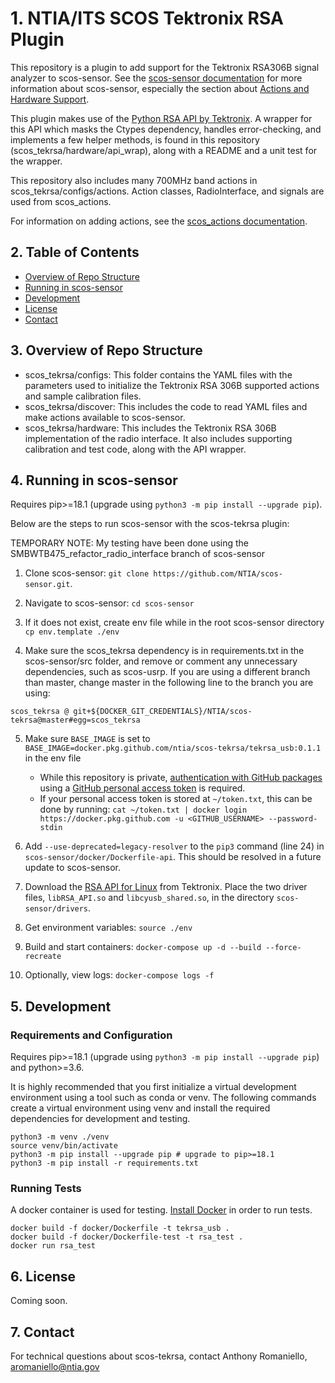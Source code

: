 # 1. NTIA/ITS SCOS Tektronix RSA Plugin

This repository is a plugin to add support for the Tektronix RSA306B signal analyzer to scos-sensor. See the [scos-sensor documentation](https://github.com/NTIA/scos-sensor/blob/SMBWTB475_refactor_radio_interface/README.md) for more information about scos-sensor, especially the section about [Actions and Hardware Support](https://github.com/NTIA/scos-sensor/blob/SMBWTB475_refactor_radio_interface/DEVELOPING.md#actions-and-hardware-support).

This plugin makes use of the [Python RSA API by Tektronix](https://github.com/tektronix/RSA_API/tree/master/Python). A wrapper for this API which masks the Ctypes dependency, handles error-checking, and implements a few helper methods, is found in this repository (scos_tekrsa/hardware/api_wrap), along with a README and a unit test for the wrapper.

This repository also includes many 700MHz band actions in scos_tekrsa/configs/actions. Action classes, RadioInterface, and signals are used from scos_actions.

For information on adding actions, see the [scos_actions documentation](https://github.com/NTIA/scos-actions/blob/PublicRelease/README.md#adding-actions).

## 2. Table of Contents

- [Overview of Repo Structure](#3-overview-of-repo-structure)
- [Running in scos-sensor](#4-running-in-scos-sensor)
- [Development](#5-development)
- [License](#6-license)
- [Contact](#7-contact)

## 3. Overview of Repo Structure

- scos_tekrsa/configs: This folder contains the YAML files with the parameters used to initialize the Tektronix RSA 306B supported actions and sample calibration files.
- scos_tekrsa/discover: This includes the code to read YAML files and make actions available to scos-sensor.
- scos_tekrsa/hardware: This includes the Tektronix RSA 306B implementation of the radio interface. It also includes supporting calibration and test code, along with the API wrapper.

## 4. Running in scos-sensor

Requires pip>=18.1 (upgrade using `python3 -m pip install --upgrade pip`).

Below are the steps to run scos-sensor with the scos-tekrsa plugin:

TEMPORARY NOTE: My testing have been done using the SMBWTB475_refactor_radio_interface branch of scos-sensor

1. Clone scos-sensor: `git clone https://github.com/NTIA/scos-sensor.git`. 

2. Navigate to scos-sensor: `cd scos-sensor`

3. If it does not exist, create env file while in the root scos-sensor directory `cp env.template ./env`

4. Make sure the scos_tekrsa dependency is in requirements.txt in the scos-sensor/src folder, and remove or comment any unnecessary dependencies, such as scos-usrp. If you are using a different branch than master, change master in the following line to the branch you are using:

`scos_tekrsa @ git+${DOCKER_GIT_CREDENTIALS}/NTIA/scos-tekrsa@master#egg=scos_tekrsa`

5. Make sure `BASE_IMAGE` is set to `BASE_IMAGE=docker.pkg.github.com/ntia/scos-tekrsa/tekrsa_usb:0.1.1` in the env file

	- While this repository is private, [authentication with GitHub packages](https://docs.github.com/en/free-pro-team@latest/packages/using-github-packages-with-your-projects-ecosystem/configuring-docker-for-use-with-github-packages#authenticating-to-github-packages) using a [GitHub personal access token](https://docs.github.com/en/free-pro-team@latest/packages/publishing-and-managing-packages/about-github-packages#about-tokens) is required.
	- If your personal access token is stored at `~/token.txt`, this can be done by running: `cat ~/token.txt | docker login https://docker.pkg.github.com -u <GITHUB_USERNAME> --password-stdin`

6. Add `--use-deprecated=legacy-resolver` to the `pip3` command (line 24) in `scos-sensor/docker/Dockerfile-api`. This should be resolved in a future update to scos-sensor.

7. Download the [RSA API for Linux](https://www.tek.com/spectrum-analyzer/rsa306-software/rsa-application-programming-interface--api-for-64bit-linux--v100014) from Tektronix. Place the two driver files, `libRSA_API.so` and `libcyusb_shared.so`, in the directory `scos-sensor/drivers`.

8. Get environment variables: `source ./env`

9. Build and start containers: `docker-compose up -d --build --force-recreate`

10. Optionally, view logs: `docker-compose logs -f`

## 5. Development

### Requirements and Configuration

Requires pip>=18.1 (upgrade using `python3 -m pip install --upgrade pip`) and python>=3.6.

It is highly recommended that you first initialize a virtual development environment using a tool such as conda or venv. The following commands create a virtual environment using venv and install the required dependencies for development and testing.

```
python3 -m venv ./venv
source venv/bin/activate
python3 -m pip install --upgrade pip # upgrade to pip>=18.1
python3 -m pip install -r requirements.txt
```

### Running Tests
A docker container is used for testing. [Install Docker](https://docs.docker.com/get-docker/) in order to run tests.

```
docker build -f docker/Dockerfile -t tekrsa_usb .
docker build -f docker/Dockerfile-test -t rsa_test .
docker run rsa_test
```

## 6. License

Coming soon.

## 7. Contact

For technical questions about scos-tekrsa, contact Anthony Romaniello, aromaniello@ntia.gov